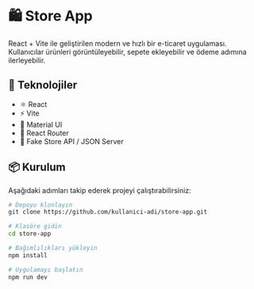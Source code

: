 # 🛍️ Store App

React + Vite ile geliştirilen modern ve hızlı bir e-ticaret uygulaması. Kullanıcılar ürünleri görüntüleyebilir, sepete ekleyebilir ve ödeme adımına ilerleyebilir.

## 🚀 Teknolojiler

- ⚛️ React
- ⚡ Vite
- 🎨 Material UI 
- 🔗 React Router
- 🛒 Fake Store API / JSON Server


## 📦 Kurulum

Aşağıdaki adımları takip ederek projeyi çalıştırabilirsiniz:

```bash
# Depoyu klonlayın
git clone https://github.com/kullanici-adi/store-app.git

# Klasöre gidin
cd store-app

# Bağımlılıkları yükleyin
npm install

# Uygulamayı başlatın
npm run dev
